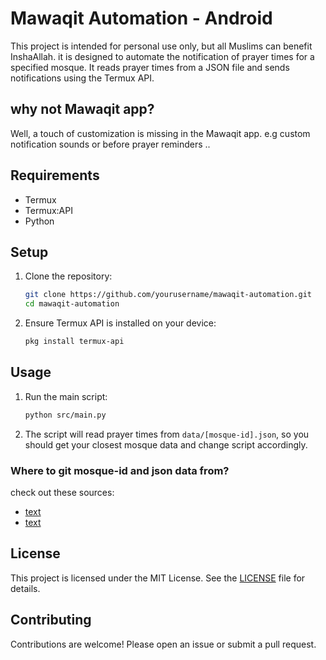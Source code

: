 # Mawaqit Automation - Android

This project is intended for personal use only, but all Muslims can benefit InshaAllah. it is designed to automate the notification of prayer times for a specified mosque. It reads prayer times from a JSON file and sends notifications using the Termux API.

## why not Mawaqit app? 

Well, a touch of customization is missing in the Mawaqit app. e.g custom notification sounds or before prayer reminders .. 

## Requirements

- Termux 
- Termux:API
- Python 

## Setup

1. Clone the repository:
    ```sh
    git clone https://github.com/yourusername/mawaqit-automation.git
    cd mawaqit-automation
    ```

3. Ensure Termux API is installed on your device:
    ```sh
    pkg install termux-api
    ```

## Usage

1. Run the main script:
    ```sh
    python src/main.py
    ```

2. The script will read prayer times from `data/[mosque-id].json`, so you should get your closest mosque data and change script accordingly.

### Where to git mosque-id and json data from?

check out these sources:

- [text](https://mawaqit.net/en/)
- [text](https://mrsofiane.me/mawaqit-api/#/)

## License

This project is licensed under the MIT License. See the [LICENSE](LICENSE) file for details.

## Contributing

Contributions are welcome! Please open an issue or submit a pull request.

